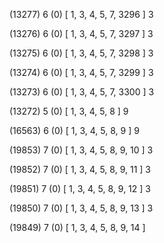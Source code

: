 (13277) 6 (0) [ 1, 3, 4, 5, 7, 3296 ] 3 


(13276) 6 (0) [ 1, 3, 4, 5, 7, 3297 ] 3 


(13275) 6 (0) [ 1, 3, 4, 5, 7, 3298 ] 3 


(13274) 6 (0) [ 1, 3, 4, 5, 7, 3299 ] 3 


(13273) 6 (0) [ 1, 3, 4, 5, 7, 3300 ] 3 


(13272) 5 (0) [ 1, 3, 4, 5, 8 ] 9 


(16563) 6 (0) [ 1, 3, 4, 5, 8, 9 ] 9 


(19853) 7 (0) [ 1, 3, 4, 5, 8, 9, 10 ] 3 


(19852) 7 (0) [ 1, 3, 4, 5, 8, 9, 11 ] 3 


(19851) 7 (0) [ 1, 3, 4, 5, 8, 9, 12 ] 3 


(19850) 7 (0) [ 1, 3, 4, 5, 8, 9, 13 ] 3 


(19849) 7 (0) [ 1, 3, 4, 5, 8, 9, 14 ]  

